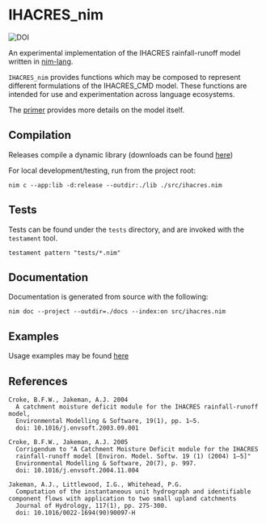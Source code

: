 # IHACRES_nim

![DOI](https://zenodo.org/badge/280612089.svg)

An experimental implementation of the IHACRES rainfall-runoff model written in 
[nim-lang](https://nim-lang.org/).

`IHACRES_nim` provides functions which may be composed to represent different formulations of the IHACRES_CMD model. These functions are intended for use and experimentation across language ecosystems.

The [primer](primer.md) provides more details on the model itself.


## Compilation

Releases compile a dynamic library (downloads can be found [here](https://github.com/ConnectedSystems/ihacres_nim/releases))

For local development/testing, run from the project root:

`nim c --app:lib -d:release --outdir:./lib ./src/ihacres.nim`


## Tests

Tests can be found under the `tests` directory, and are invoked with the `testament` tool.

`testament pattern "tests/*.nim"`


## Documentation

Documentation is generated from source with the following:

`nim doc --project --outdir=./docs --index:on src/ihacres.nim`


## Examples

Usage examples may be found [here](https://connectedsystems.github.io/ihacres_nim/usage.html)



References
----------
    Croke, B.F.W., Jakeman, A.J. 2004
      A catchment moisture deficit module for the IHACRES rainfall-runoff model, 
      Environmental Modelling & Software, 19(1), pp. 1–5. 
      doi: 10.1016/j.envsoft.2003.09.001

    Croke, B.F.W., Jakeman, A.J. 2005
      Corrigendum to "A Catchment Moisture Deficit module for the IHACRES 
      rainfall-runoff model [Environ. Model. Softw. 19 (1) (2004) 1–5]"
      Environmental Modelling & Software, 20(7), p. 997.
      doi: 10.1016/j.envsoft.2004.11.004

    Jakeman, A.J., Littlewood, I.G., Whitehead, P.G.
      Computation of the instantaneous unit hydrograph and identifiable component flows with application to two small upland catchments
      Journal of Hydrology, 117(1), pp. 275-300.
      doi: 10.1016/0022-1694(90)90097-H
